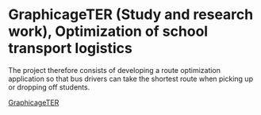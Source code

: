 # GraphicageTER (Study and research work), Optimization of school transport logistics

The project therefore consists of developing a route optimization application so that bus drivers can take the shortest route when picking up or dropping off students.

[GraphicageTER](https://github.com/Flaxib/voyageur-de-commerce)

